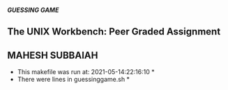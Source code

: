 *****GUESSING GAME***** 
## The UNIX Workbench: Peer Graded Assignment ##
## MAHESH SUBBAIAH ##
* This makefile was run at: 2021-05-14:22:16:10 *
* There were  lines in guessinggame.sh *
